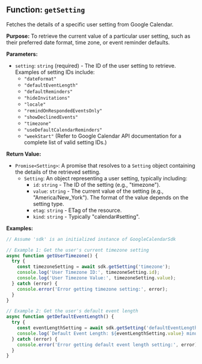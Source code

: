 ## Function: `getSetting`

Fetches the details of a specific user setting from Google Calendar.

**Purpose:**
To retrieve the current value of a particular user setting, such as their preferred date format, time zone, or event reminder defaults.

**Parameters:**
- `setting`: `string` (required) - The ID of the user setting to retrieve. Examples of setting IDs include:
  - `"dateFormat"`
  - `"defaultEventLength"`
  - `"defaultReminders"`
  - `"hideInvitations"`
  - `"locale"`
  - `"remindOnRespondedEventsOnly"`
  - `"showDeclinedEvents"`
  - `"timezone"`
  - `"useDefaultCalendarReminders"`
  - `"weekStart"`
  (Refer to Google Calendar API documentation for a complete list of valid setting IDs.)

**Return Value:**
- `Promise<Setting>`: A promise that resolves to a `Setting` object containing the details of the retrieved setting.
  - `Setting`: An object representing a user setting, typically including:
    - `id`: `string` - The ID of the setting (e.g., "timezone").
    - `value`: `string` - The current value of the setting (e.g., "America/New_York"). The format of the value depends on the setting type.
    - `etag`: `string` - ETag of the resource.
    - `kind`: `string` - Typically "calendar#setting".

**Examples:**
```typescript
// Assume 'sdk' is an initialized instance of GoogleCalendarSdk

// Example 1: Get the user's current timezone setting
async function getUserTimezone() {
  try {
    const timezoneSetting = await sdk.getSetting('timezone');
    console.log('User Timezone ID:', timezoneSetting.id);
    console.log('User Timezone Value:', timezoneSetting.value);
  } catch (error) {
    console.error('Error getting timezone setting:', error);
  }
}

// Example 2: Get the user's default event length
async function getDefaultEventLength() {
  try {
    const eventLengthSetting = await sdk.getSetting('defaultEventLength');
    console.log(`Default Event Length: ${eventLengthSetting.value} minutes`);
  } catch (error) {
    console.error('Error getting default event length setting:', error);
  }
}
```